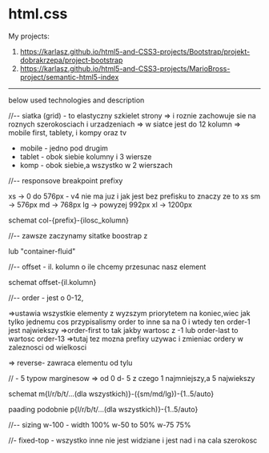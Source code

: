 # html.css

My projects:
1. https://karlasz.github.io/html5-and-CSS3-projects/Bootstrap/projekt-dobrakrzepa/project-bootstrap
2. https://karlasz.github.io/html5-and-CSS3-projects/MarioBross-project/semantic-html5-index

<hr>

below used technologies and description
<!-- bootstrap -->
//-- 
siatka (grid) - to elastyczny szkielet strony
=> i roznie zachowuje sie na roznych szerokosciach i urzadzeniach
=> w siatce jest do 12 kolumn
=> mobile first, tablety, i kompy oraz tv
- mobile - jedno pod drugim
- tablet - obok siebie kolumny i 3 wiersze
- komp - obok siebie,a wszystko w 2 wierszach 

//-- 
responsove breakpoint prefixy

xs -> 0 do 576px - v4 nie ma juz i jak jest bez prefisku to znaczy ze to xs
sm -> 576px
md -> 768px
lg -> powyzej 992px
xl -> 1200px

schemat 
col-{prefix}-{ilosc_kolumn}

//--
zawsze zaczynamy sitatke boostrap  z 
<div class="container"> lub "container-fluid"
            <div class="row">

//--
offset - il. kolumn o ile chcemy przesunac nasz element

schemat 
 offset-{il.kolumn}

 //--
 order - jest o 0-12, 
 
  =>ustawia wszystkie elementy z wyzszym priorytetem na koniec,wiec jak tylko jednemu cos przypisalismy order to inne sa na 0 i wtedy ten order-1 jest najwiekszy
 =>order-first to tak jakby wartosc z -1
 lub
 order-last to wartosc order-13
 =>tutaj tez mozna prefixy uzywac i zmieniac ordery w zaleznosci od wielkosci

 => reverse- zawraca elementu od tylu

 // -
 5 typow marginesow 
  => od 0 d- 5 z czego 1 najmniejszy,a 5 najwiekszy

  schemat 
  m{l/r/b/t/...(dla wszystkich)}-({sm/md/lg})-{1..5/auto}

  paading podobnie
p{l/r/b/t/...(dla wszystkich)}-{1..5/auto}

//--
sizing
w-100 - width 100%
w-50 to 50%
w-75 75%

//- fixed-top - wszystko inne nie jest widziane i jest nad i na cala szerokosc

